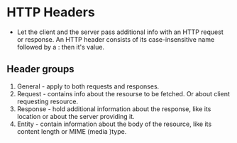 # HTTP Headers

- Let the client and the server pass additional info with an HTTP request or response. An HTTP header consists of its case-insensitive name followed by a : then it's value.

## Header groups

1. General - apply to both requests and responses.
2. Request - contains info about the resourse to be fetched. Or about client requesting resource.
3. Response - hold additional information about the response, like its location or about the server providing it.
4. Entity - contain information about the body of the resource, like its content length or MIME (media )type.
